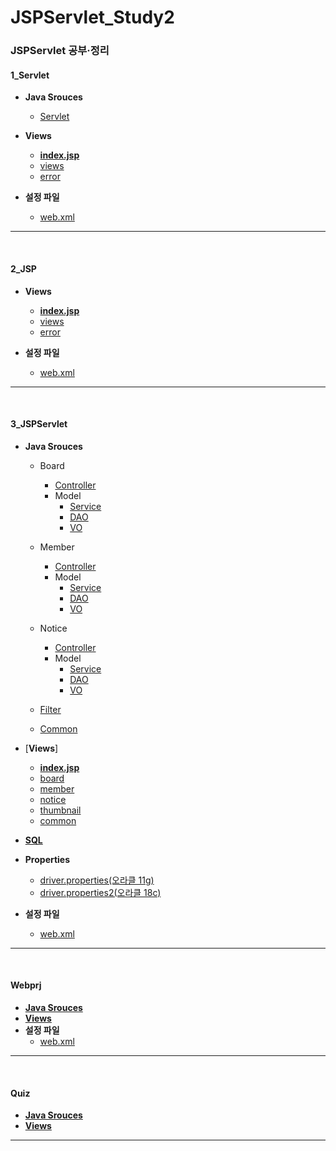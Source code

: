 # JSPServlet_Study2
### JSPServlet 공부·정리

#### 1_Servlet 
- **Java Srouces**
  - [Servlet](https://github.com/ehdqkd616/JSPServlet_Study2/tree/main/1_Servlet/src/com/kh/servlet)

- **Views**
  - [**index.jsp**](https://github.com/ehdqkd616/JSPServlet_Study2/blob/main/1_Servlet/WebContent/index.html)
  - [views](https://github.com/ehdqkd616/JSPServlet_Study2/tree/main/2_JSP/WebContent/jsp)
  - [error](https://github.com/ehdqkd616/JSPServlet_Study2/tree/main/2_JSP/WebContent/jsp/error)
  
- **설정 파일**
  - [web.xml](https://github.com/ehdqkd616/JSPServlet_Study2/blob/main/1_Servlet/WebContent/WEB-INF/web.xml)
  
___
<br>
  
#### 2_JSP
- **Views**
  - [**index.jsp**](https://github.com/ehdqkd616/JSPServlet_Study2/blob/main/2_JSP/WebContent/index.html)
  - [views](https://github.com/ehdqkd616/JSPServlet_Study2/tree/main/2_JSP/WebContent/jsp)
  - [error](https://github.com/ehdqkd616/JSPServlet_Study2/tree/main/2_JSP/WebContent/jsp/error)
  
- **설정 파일**
  - [web.xml](https://github.com/ehdqkd616/JSPServlet_Study2/blob/main/2_JSP/WebContent/WEB-INF/web.xml)

___
<br>

#### 3_JSPServlet
- **Java Srouces**
  - Board
    - [Controller](https://github.com/ehdqkd616/JSPServlet_Study2/tree/main/3_JSPServlet(PC)/src/member/controller)
    - Model
      - [Service](https://github.com/ehdqkd616/JSPServlet_Study2/tree/main/3_JSPServlet(PC)/src/member/model/service)
      - [DAO](https://github.com/ehdqkd616/JSPServlet_Study2/tree/main/3_JSPServlet(PC)/src/board/model/dao)
      - [VO](https://github.com/ehdqkd616/JSPServlet_Study2/tree/main/3_JSPServlet(PC)/src/board/model/vo)
    
  - Member
    - [Controller](https://github.com/ehdqkd616/JSPServlet_Study2/tree/main/3_JSPServlet(PC)/src/member/controller)
    - Model
      - [Service](https://github.com/ehdqkd616/JSPServlet_Study2/tree/main/3_JSPServlet(PC)/src/board/model/service)
      - [DAO](https://github.com/ehdqkd616/JSPServlet_Study2/tree/main/3_JSPServlet(PC)/src/member/model/dao)
      - [VO](https://github.com/ehdqkd616/JSPServlet_Study2/tree/main/3_JSPServlet(PC)/src/member/model/vo)  
   
  - Notice
    - [Controller](https://github.com/ehdqkd616/JSPServlet_Study2/tree/main/3_JSPServlet(PC)/src/notice/controller)
    - Model
      - [Service](https://github.com/ehdqkd616/JSPServlet_Study2/tree/main/3_JSPServlet(PC)/src/notice/model/service)
      - [DAO](https://github.com/ehdqkd616/JSPServlet_Study2/tree/main/3_JSPServlet(PC)/src/notice/model/dao)
      - [VO](https://github.com/ehdqkd616/JSPServlet_Study2/tree/main/3_JSPServlet(PC)/src/notice/model/vo)  
   
   - [Filter](https://github.com/ehdqkd616/JSPServlet_Study2/tree/main/3_JSPServlet(PC)/src/filter)
   - [Common](https://github.com/ehdqkd616/JSPServlet_Study2/tree/main/3_JSPServlet(PC)/src/common)
   
- [**Views**]
  - [**index.jsp**](https://github.com/ehdqkd616/JSPServlet_Study2/blob/main/3_JSPServlet(PC)/WebContent/index.jsp)
  - [board](https://github.com/ehdqkd616/JSPServlet_Study2/tree/main/3_JSPServlet(PC)/WebContent/WEB-INF/views/board)
  - [member](https://github.com/ehdqkd616/JSPServlet_Study2/tree/main/3_JSPServlet(PC)/WebContent/WEB-INF/views/member)
  - [notice](https://github.com/ehdqkd616/JSPServlet_Study2/tree/main/3_JSPServlet(PC)/WebContent/WEB-INF/views/notice)
  - [thumbnail](https://github.com/ehdqkd616/JSPServlet_Study2/tree/main/3_JSPServlet(PC)/WebContent/WEB-INF/views/thumbnail)
  - [common](https://github.com/ehdqkd616/JSPServlet_Study2/tree/main/3_JSPServlet(PC)/WebContent/WEB-INF/views/common)
  
- [**SQL**](https://github.com/ehdqkd616/JSPServlet_Study2/tree/main/3_JSPServlet(PC)/src/sql)

- **Properties**
  - [driver.properties(오라클 11g)](https://github.com/ehdqkd616/JSPServlet_Study2/blob/main/3_JSPServlet(PC)/src/sql/driver.properties)
  - [driver.properties2(오라클 18c)](https://github.com/ehdqkd616/JSPServlet_Study2/blob/main/3_JSPServlet(PC)/src/sql/driver2.properties)
  
- **설정 파일**
  - [web.xml](https://github.com/ehdqkd616/JSPServlet_Study2/blob/main/3_JSPServlet(PC)/WebContent/WEB-INF/web.xml)
___
<br>

#### Webprj 
- [**Java Srouces**](https://github.com/ehdqkd616/JSPServlet_Study1/tree/master/Webprj/src)
- [**Views**](https://github.com/ehdqkd616/JSPServlet_Study1/tree/master/Webprj/WebContent)
- **설정 파일**
  - [web.xml](https://github.com/ehdqkd616/JSPServlet_Study1/blob/master/Webprj/WebContent/WEB-INF/web.xml)

___
<br>

#### Quiz 
- [**Java Srouces**](https://github.com/ehdqkd616/JSPServlet_Study1/tree/master/Quiz/src)
- [**Views**](https://github.com/ehdqkd616/JSPServlet_Study1/tree/master/Quiz/WebContent)

___
<br>
